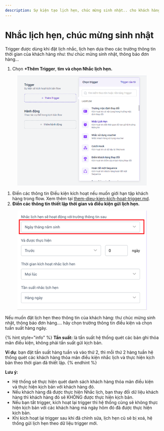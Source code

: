 ```yaml
---
description: Sự kiện tạo lịch hẹn, chúc mừng sinh nhật.. cho khách hàng
---
```


# Nhắc lịch hẹn, chúc mừng sinh nhật

Trigger được dùng khi đặt lịch nhắc, lịch hẹn dựa theo các trường thông tin thời gian của khách hàng như: thư chúc mừng sinh nhật, thông báo đơn hàng...

1. Chọn **+Thêm Trigger**, **tìm và chọn Nhắc lịch hẹn.**

<figure><img src="../../../.gitbook/assets/image (779).png" alt=""><figcaption></figcaption></figure>

1. Điền các thông tin Điều kiện kích hoạt nếu muốn giới hạn tập khách hàng trong flow. Xem thêm tại [them-dieu-kien-kich-hoat-trigger.md](them-dieu-kien-kich-hoat-trigger.md "mention").
2. **Điền các thông tin thiết lập thời gian và điều kiện gửi lịch hẹn.**

<figure><img src="../../../.gitbook/assets/image (334).png" alt=""><figcaption></figcaption></figure>

Nếu muốn đặt lịch hẹn theo thông tin của khách hàng: thư chúc mừng sinh nhật, thông báo đơn hàng.... hãy chọn trường thông tin điều kiện và chọn tuần suất hàng ngày.

{% hint style="info" %}
**Tần suất:** là tần suất hệ thống quét các bản ghi thỏa mãn điều kiện, không phải tần suất gửi kịch bản.&#x20;

**Ví dụ**: bạn đặt tần suất hàng tuần và vào thứ 2, thì mỗi thứ 2 hàng tuần hệ thống quét các khách hàng thỏa mãn điều kiện nhắc lịch và thực hiện kịch bản theo thời gian đã thiết lập.
{% endhint %}

**Lưu ý:**

* Hệ thống sẽ thực hiện quét danh sách khách hàng thỏa mãn điều kiện và thực hiện kịch bản với khách hàng đó.&#x20;
* Nếu khách hàng đã được thực hiện Nhắc lịch, bạn thay đổi dữ liệu khách hàng thì khách hàng đó sẽ KHÔNG được thực hiện kịch bản.
* Nếu bạn tắt trigger, kích hoạt lại trigger thì hệ thống cũng sẽ không thực hiện kịch bản với các khách hàng mà ngày hôm đó đã được thực hiện kịch bản.
* Khi kích hoạt lại trigger sau khi đã chỉnh sửa, lịch hẹn cũ sẽ bị xoá, hệ thống gửi lịch hẹn theo dữ liệu trigger mới.
